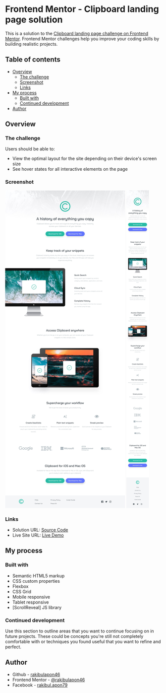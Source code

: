 # Frontend Mentor - Clipboard landing page solution

This is a solution to the [Clipboard landing page challenge on Frontend Mentor](https://www.frontendmentor.io/challenges/clipboard-landing-page-5cc9bccd6c4c91111378ecb9). Frontend Mentor challenges help you improve your coding skills by building realistic projects. 

## Table of contents

- [Overview](#overview)
  - [The challenge](#the-challenge)
  - [Screenshot](#screenshot)
  - [Links](#links)
- [My process](#my-process)
  - [Built with](#built-with)
  - [Continued development](#continued-development)
- [Author](#author)

## Overview

### The challenge

Users should be able to:

- View the optimal layout for the site depending on their device's screen size
- See hover states for all interactive elements on the page

### Screenshot

![](./design/desktop-design.jpg)
![](./design/mobile-design.jpg)

### Links

- Solution URL: [Source Code](https://github.com/rakibulapon46/clipboard-landing-page-master)
- Live Site URL: [Live Demo](https://rakibulapon46.github.io/clipboard-landing-page-master/)

## My process

### Built with

- Semantic HTML5 markup
- CSS custom properties
- Flexbox
- CSS Grid
- Mobile responsive
- Tablet responsive
- [ScrollReveal] JS library

### Continued development

Use this section to outline areas that you want to continue focusing on in future projects. These could be concepts you're still not completely comfortable with or techniques you found useful that you want to refine and perfect.

## Author

- Github - [rakibulapon46](https://github.com/rakibulapon46)
- Frontend Mentor - [@rakibulapon46](https://www.frontendmentor.io/profile/rakibulapon46)
- Facebook - [rakibul.apon79](https://www.facebook.com/rakibul.apon79)
